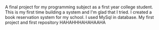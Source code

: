 A final project for my programming subject as a first year college student. This is my first time building a system and I'm glad that I tried.
I created a book reservation system for my school.
I used MySql in database.
My first project and first repository HAHAHHHAHAHAAHA
